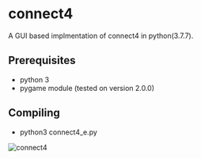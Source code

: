 # connect4

A GUI based implmentation of connect4 in python(3.7.7).

## Prerequisites

- python 3
- pygame module (tested on version 2.0.0)

## Compiling

- python3 connect4_e.py

![connect4](https://user-images.githubusercontent.com/45298755/88847823-9bb77a00-d1b5-11ea-82d0-2b4922d8778e.gif)

